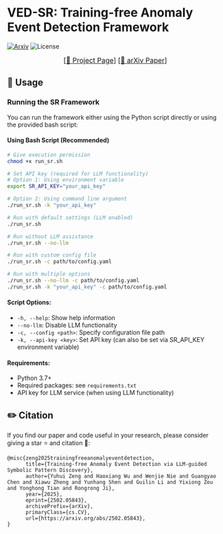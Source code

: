 # VED-SR: Training-free Anomaly Event Detection Framework

[![Arxiv](https://img.shields.io/badge/Arxiv-2502.05843-red)](https://arxiv.org/abs/2502.05843)
![License](https://img.shields.io/badge/license-MIT-blue)

<font size=3><div align='center' > [[🍎 Project Page](https://ved-sr.github.io/)] [[📖 arXiv 
Paper](https://arxiv.org/abs/2502.05843)] </div></font>

## 🚀 Usage

### Running the SR Framework

You can run the framework either using the Python script directly or using the provided bash script:

#### Using Bash Script (Recommended)

```bash
# Give execution permission
chmod +x run_sr.sh

# Set API key (required for LLM functionality)
# Option 1: Using environment variable
export SR_API_KEY="your_api_key"

# Option 2: Using command line argument
./run_sr.sh -k "your_api_key"

# Run with default settings (LLM enabled)
./run_sr.sh

# Run without LLM assistance
./run_sr.sh --no-llm

# Run with custom config file
./run_sr.sh -c path/to/config.yaml

# Run with multiple options
./run_sr.sh --no-llm -c path/to/config.yaml
./run_sr.sh -k "your_api_key" -c path/to/config.yaml
```

#### Script Options:
- `-h, --help`: Show help information
- `--no-llm`: Disable LLM functionality
- `-c, --config <path>`: Specify configuration file path
- `-k, --api-key <key>`: Set API key (can also be set via SR_API_KEY environment variable)

#### Requirements:

- Python 3.7+
- Required packages: see `requirements.txt`
- API key for LLM service (when using LLM functionality)

## ✏️ Citation

If you find our paper and code useful in your research, please consider giving a star ⭐ and citation 📝:

```
@misc{zeng2025trainingfreeanomalyeventdetection,
      title={Training-free Anomaly Event Detection via LLM-guided Symbolic Pattern Discovery}, 
      author={Yuhui Zeng and Haoxiang Wu and Wenjie Nie and Guangyao Chen and Xiawu Zheng and Yunhang Shen and Guilin Li and Yixiong Zou and Yonghong Tian and Rongrong Ji},
      year={2025},
      eprint={2502.05843},
      archivePrefix={arXiv},
      primaryClass={cs.CV},
      url={https://arxiv.org/abs/2502.05843}, 
}
```

